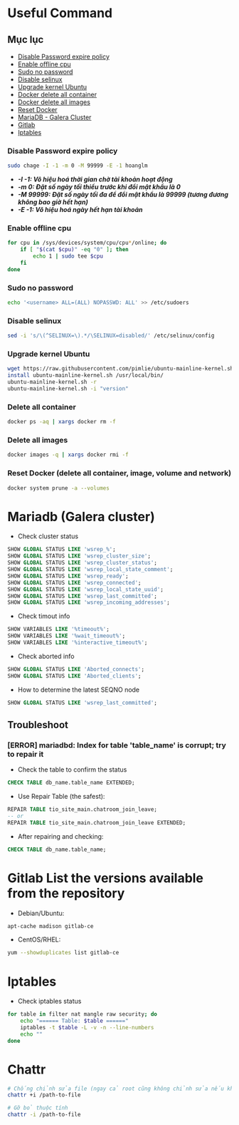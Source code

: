 # Useful Command

## Mục lục
- [Disable Password expire policy](#disable-password-expire-policy)
- [Enable offline cpu](#enable-offline-cpu)
- [Sudo no password](#sudo-no-password)
- [Disable selinux](#disable-selinux)
- [Upgrade kernel Ubuntu](#upgrade-kernel-ubuntu)
- [Docker delete all container](#delete-all-container)
- [Docker delete all images](#delete-all-images)
- [Reset Docker](#reset-docker-delete-all-container-image-volume-and-network)
- [MariaDB - Galera Cluster](#mariadb-galera-cluster)
- [Gitlab](#gitlab-list-the-versions-available-from-the-repository)
- [Iptables](#iptables)
### Disable Password expire policy
```bash
sudo chage -I -1 -m 0 -M 99999 -E -1 hoanglm
```
- ***-I -1: Vô hiệu hoá thời gian chờ tài khoản hoạt động***
- ***-m 0: Đặt số ngày tối thiểu trước khi đổi mật khẩu là 0***
- ***-M 99999: Đặt số ngày tối đa để đổi mật khẩu là 99999 (tương đương không bao giờ hết hạn)***
- ***-E -1: Vô hiệu hoá ngày hết hạn tài khoản***

### Enable offline cpu
```bash
for cpu in /sys/devices/system/cpu/cpu*/online; do
    if [ "$(cat $cpu)" -eq "0" ]; then
        echo 1 | sudo tee $cpu
    fi
done
```

### Sudo no password
```bash
echo '<username> ALL=(ALL) NOPASSWD: ALL' >> /etc/sudoers
```

### Disable selinux
```bash
sed -i 's/\(^SELINUX=\).*/\SELINUX=disabled/' /etc/selinux/config
```
### Upgrade kernel Ubuntu
```bash
wget https://raw.githubusercontent.com/pimlie/ubuntu-mainline-kernel.sh/master/ubuntu-mainline-kernel.sh
install ubuntu-mainline-kernel.sh /usr/local/bin/
ubuntu-mainline-kernel.sh -r
ubuntu-mainline-kernel.sh -i "version"
```
### Delete all container
```bash
docker ps -aq | xargs docker rm -f
```
### Delete all images
```bash
docker images -q | xargs docker rmi -f
```
### Reset Docker (delete all container, image, volume and network)
```bash
docker system prune -a --volumes
```

# Mariadb (Galera cluster)
- Check cluster status
```sql
SHOW GLOBAL STATUS LIKE 'wsrep_%';
SHOW GLOBAL STATUS LIKE 'wsrep_cluster_size';
SHOW GLOBAL STATUS LIKE 'wsrep_cluster_status';
SHOW GLOBAL STATUS LIKE 'wsrep_local_state_comment';
SHOW GLOBAL STATUS LIKE 'wsrep_ready';
SHOW GLOBAL STATUS LIKE 'wsrep_connected';
SHOW GLOBAL STATUS LIKE 'wsrep_local_state_uuid';
SHOW GLOBAL STATUS LIKE 'wsrep_last_committed';
SHOW GLOBAL STATUS LIKE 'wsrep_incoming_addresses';
```
- Check timout info
```sql
SHOW VARIABLES LIKE '%timeout%';
SHOW VARIABLES LIKE '%wait_timeout%';
SHOW VARIABLES LIKE '%interactive_timeout%';
```
- Check aborted info
```sql
SHOW GLOBAL STATUS LIKE 'Aborted_connects';
SHOW GLOBAL STATUS LIKE 'Aborted_clients';
```
- How to determine the latest SEQNO node
```sql
SHOW GLOBAL STATUS LIKE 'wsrep_last_committed';
```
Troubleshoot
---
### **[ERROR] mariadbd: Index for table 'table_name' is corrupt; try to repair it**
- Check the table to confirm the status
```sql
CHECK TABLE db_name.table_name EXTENDED;
```
- Use Repair Table (the safest):
```sql
REPAIR TABLE tio_site_main.chatroom_join_leave;
-- or
REPAIR TABLE tio_site_main.chatroom_join_leave EXTENDED;
```
- After repairing and checking:
```sql
CHECK TABLE db_name.table_name;
```
# Gitlab List the versions available from the repository
- Debian/Ubuntu:
```bash
apt-cache madison gitlab-ce
```
- CentOS/RHEL:
```bash
yum --showduplicates list gitlab-ce
```

# Iptables
- Check iptables status
```bash
for table in filter nat mangle raw security; do
    echo "====== Table: $table ======"
    iptables -t $table -L -v -n --line-numbers
    echo ""
done
```
# Chattr
```bash
# Chống chỉnh sửa file (ngay cả root cũng không chỉnh sửa nếu không gỡ bỏ thuộc tính)
chattr +i /path-to-file

# Gỡ bỏ thuộc tính
chattr -i /path-to-file
```